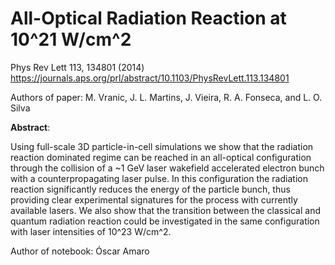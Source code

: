 # All-Optical Radiation Reaction at 10^21 W/cm^2

Phys Rev Lett 113, 134801 (2014) https://journals.aps.org/prl/abstract/10.1103/PhysRevLett.113.134801

Authors of paper: M. Vranic, J. L. Martins, J. Vieira, R. A. Fonseca, and L. O. Silva


__Abstract__:

Using full-scale 3D particle-in-cell simulations we show that the radiation reaction dominated regime can be reached in an all-optical configuration through the collision of a ~1 GeV laser wakefield accelerated electron bunch with a counterpropagating laser pulse. In this configuration the radiation reaction significantly reduces the energy of the particle bunch, thus providing clear experimental signatures for the process with currently available lasers. We also show that the transition between the classical and quantum radiation reaction could be investigated in the same configuration with laser intensities of 10^23 W/cm^2.


Author of notebook: Óscar Amaro
